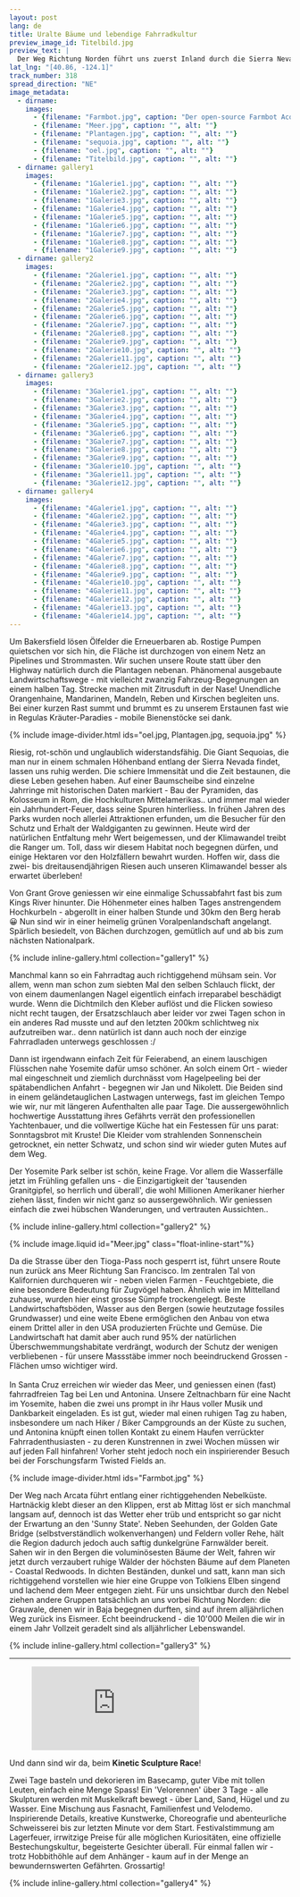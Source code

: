 ```yaml
---
layout: post
lang: de
title: Uralte Bäume und lebendige Fahrradkultur
preview_image_id: Titelbild.jpg
preview_text: |
  Der Weg Richtung Norden führt uns zuerst Inland durch die Sierra Nevada, bis wir aufgrund noch winterlich gesperrter Strassen an die Küste ausweichen. Eindrückliche Bäume - so unglaublich, dass sie erst als 'Californian Hoax' bekannt wurden -, nette Begegnungen und ein überschäumend-lebendiges Stück Fahrradtradition sind unsere Highlights.
lat_lng: "[40.86, -124.1]"
track_number: 318
spread_direction: "NE"
image_metadata:
  - dirname:
    images:
      - {filename: "Farmbot.jpg", caption: "Der open-source Farmbot Acorn - das nächste spannende Projekt für zu Hause?", alt: ""}
      - {filename: "Meer.jpg", caption: "", alt: ""}
      - {filename: "Plantagen.jpg", caption: "", alt: ""}
      - {filename: "sequoia.jpg", caption: "", alt: ""}
      - {filename: "oel.jpg", caption: "", alt: ""}
      - {filename: "Titelbild.jpg", caption: "", alt: ""}
  - dirname: gallery1
    images:
      - {filename: "1Galerie1.jpg", caption: "", alt: ""}
      - {filename: "1Galerie2.jpg", caption: "", alt: ""}
      - {filename: "1Galerie3.jpg", caption: "", alt: ""}
      - {filename: "1Galerie4.jpg", caption: "", alt: ""}
      - {filename: "1Galerie5.jpg", caption: "", alt: ""}
      - {filename: "1Galerie6.jpg", caption: "", alt: ""}
      - {filename: "1Galerie7.jpg", caption: "", alt: ""}
      - {filename: "1Galerie8.jpg", caption: "", alt: ""}
      - {filename: "1Galerie9.jpg", caption: "", alt: ""}
  - dirname: gallery2
    images:
      - {filename: "2Galerie1.jpg", caption: "", alt: ""}
      - {filename: "2Galerie2.jpg", caption: "", alt: ""}
      - {filename: "2Galerie3.jpg", caption: "", alt: ""}
      - {filename: "2Galerie4.jpg", caption: "", alt: ""}
      - {filename: "2Galerie5.jpg", caption: "", alt: ""}
      - {filename: "2Galerie6.jpg", caption: "", alt: ""}
      - {filename: "2Galerie7.jpg", caption: "", alt: ""}
      - {filename: "2Galerie8.jpg", caption: "", alt: ""}
      - {filename: "2Galerie9.jpg", caption: "", alt: ""}
      - {filename: "2Galerie10.jpg", caption: "", alt: ""}
      - {filename: "2Galerie11.jpg", caption: "", alt: ""}
      - {filename: "2Galerie12.jpg", caption: "", alt: ""}
  - dirname: gallery3
    images:
      - {filename: "3Galerie1.jpg", caption: "", alt: ""}
      - {filename: "3Galerie2.jpg", caption: "", alt: ""}
      - {filename: "3Galerie3.jpg", caption: "", alt: ""}
      - {filename: "3Galerie4.jpg", caption: "", alt: ""}
      - {filename: "3Galerie5.jpg", caption: "", alt: ""}
      - {filename: "3Galerie6.jpg", caption: "", alt: ""}
      - {filename: "3Galerie7.jpg", caption: "", alt: ""}
      - {filename: "3Galerie8.jpg", caption: "", alt: ""}
      - {filename: "3Galerie9.jpg", caption: "", alt: ""}
      - {filename: "3Galerie10.jpg", caption: "", alt: ""}
      - {filename: "3Galerie11.jpg", caption: "", alt: ""}
      - {filename: "3Galerie12.jpg", caption: "", alt: ""}
  - dirname: gallery4
    images:
      - {filename: "4Galerie1.jpg", caption: "", alt: ""}
      - {filename: "4Galerie2.jpg", caption: "", alt: ""}
      - {filename: "4Galerie3.jpg", caption: "", alt: ""}
      - {filename: "4Galerie4.jpg", caption: "", alt: ""}
      - {filename: "4Galerie5.jpg", caption: "", alt: ""}
      - {filename: "4Galerie6.jpg", caption: "", alt: ""}
      - {filename: "4Galerie7.jpg", caption: "", alt: ""}
      - {filename: "4Galerie8.jpg", caption: "", alt: ""}
      - {filename: "4Galerie9.jpg", caption: "", alt: ""}
      - {filename: "4Galerie10.jpg", caption: "", alt: ""}
      - {filename: "4Galerie11.jpg", caption: "", alt: ""}
      - {filename: "4Galerie12.jpg", caption: "", alt: ""}
      - {filename: "4Galerie13.jpg", caption: "", alt: ""}
      - {filename: "4Galerie14.jpg", caption: "", alt: ""}
---
```


Um Bakersfield lösen Ölfelder die Erneuerbaren ab. Rostige Pumpen quietschen vor sich hin, die Fläche ist durchzogen von einem Netz an Pipelines und Strommasten. Wir suchen unsere Route statt über den Highway natürlich durch die Plantagen nebenan. Phänomenal ausgebaute Landwirtschaftswege - mit vielleicht zwanzig Fahrzeug-Begegnungen an einem halben Tag. Strecke machen mit Zitrusduft in der Nase! Unendliche Orangenhaine, Mandarinen, Mandeln, Reben und Kirschen begleiten uns. Bei einer kurzen Rast summt und brummt es zu unserem Erstaunen fast wie in Regulas Kräuter-Paradies - mobile Bienenstöcke sei dank.

{% include image-divider.html ids="oel.jpg, Plantagen.jpg, sequoia.jpg" %}

Riesig, rot-schön und unglaublich widerstandsfähig. Die Giant Sequoias, die man nur in einem schmalen Höhenband entlang der Sierra Nevada findet, lassen uns ruhig werden. Die schiere Immensitàt und die Zeit bestaunen, die diese Leben gesehen haben. Auf einer Baumscheibe sind einzelne Jahrringe mit historischen Daten markiert - Bau der Pyramiden, das Kolosseum in Rom, die Hochkulturen Mittelamerikas.. und immer mal wieder ein Jahrhundert-Feuer, dass seine Spuren hinterliess. In frühen Jahren des Parks wurden noch allerlei Attraktionen erfunden, um die Besucher für den Schutz und Erhalt der Waldgiganten zu gewinnen. Heute wird der natürlichen Entfaltung mehr Wert beigemessen, und der Klimawandel treibt die Ranger um. Toll, dass wir diesem Habitat noch begegnen dürfen, und einige Hektaren vor den Holzfällern bewahrt wurden. Hoffen wir, dass die zwei- bis dreitausendjährigen Riesen auch unseren Klimawandel besser als erwartet überleben!

Von Grant Grove geniessen wir eine einmalige Schussabfahrt fast bis zum Kings River hinunter. Die Höhenmeter eines halben Tages anstrengendem Hochkurbeln - abgerollt in einer halben Stunde und 30km den Berg herab 😀 Nun sind wir in einer heimelig grünen Voralpenlandschaft angelangt. Spärlich besiedelt, von Bächen durchzogen, gemütlich auf und ab bis zum nächsten Nationalpark.

{% include inline-gallery.html collection="gallery1" %}

Manchmal kann so ein Fahrradtag auch richtiggehend mühsam sein. Vor allem, wenn man schon zum siebten Mal den selben Schlauch flickt, der von einem daumenlangen Nagel eigentlich einfach irreparabel beschädigt wurde. Wenn die Dichtmilch den Kleber auflöst und die Flicken sowieso nicht recht taugen, der Ersatzschlauch aber leider vor zwei Tagen schon in ein anderes Rad musste und auf den letzten 200km schlichtweg nix aufzutreiben war.. denn natürlich ist dann auch noch der einzige Fahrradladen unterwegs geschlossen :/

Dann ist irgendwann einfach Zeit für Feierabend, an einem lauschigen Flüsschen nahe Yosemite dafür umso schöner. An solch einem Ort - wieder mal eingeschneit und ziemlich durchnässt vom Hagelpeeling bei der spätabendlichen Anfahrt - begegnen wir Jan und Nikolett. Die Beiden sind in einem geländetauglichen Lastwagen unterwegs, fast im gleichen Tempo wie wir, nur mit längeren Aufenthalten alle paar Tage. Die aussergewöhnlich hochwertige Ausstattung ihres Gefährts verrät den professionellen Yachtenbauer, und die vollwertige Küche hat ein Festessen für uns parat: Sonntagsbrot mit Kruste! Die Kleider vom strahlenden Sonnenschein getrocknet, ein netter Schwatz, und schon sind wir wieder guten Mutes auf dem Weg.

Der Yosemite Park selber ist schön, keine Frage. Vor allem die Wasserfälle jetzt im Frühling gefallen uns - die Einzigartigkeit der 'tausenden Granitgipfel, so herrlich und überall', die wohl Millionen Amerikaner hierher ziehen lässt, finden wir nicht ganz so aussergewöhnlich. Wir geniessen einfach die zwei hübschen Wanderungen, und vertrauten Aussichten..

{% include inline-gallery.html collection="gallery2" %}


<div class="flow-root">
  {% include image.liquid id="Meer.jpg" class="float-inline-start"%}

  Da die Strasse über den Tioga-Pass noch gesperrt ist, führt unsere Route nun zurück ans Meer Richtung San Francisco. Im zentralen Tal von Kalifornien durchqueren wir - neben vielen Farmen - Feuchtgebiete, die eine besondere Bedeutung für Zugvögel haben. Ähnlich wie im Mittelland zuhause, wurden hier einst grosse Sümpfe trockengelegt. Beste Landwirtschaftsböden, Wasser aus den Bergen (sowie heutzutage fossiles Grundwasser) und eine weite Ebene ermöglichen den Anbau von etwa einem Drittel aller in den USA produzierten Früchte und Gemüse. Die Landwirtschaft hat damit aber auch rund 95% der natürlichen Überschwemmungshabitate verdrängt, wodurch der Schutz der wenigen verbliebenen - für unsere Massstäbe immer noch beeindruckend Grossen - Flächen umso wichtiger wird.
  <br><br>
  In Santa Cruz erreichen wir wieder das Meer, und geniessen einen (fast) fahrradfreien Tag bei Len und Antonina. Unsere Zeltnachbarn für eine Nacht im Yosemite, haben die zwei uns prompt in ihr Haus voller Musik und Dankbarkeit eingeladen. Es ist gut, wieder mal einen ruhigen Tag zu haben, insbesondere um nach Hiker / Biker Campgrounds an der Küste zu suchen, und Antonina knüpft einen tollen Kontakt zu einem Haufen verrückter Fahrradenthusiasten - zu deren Kunstrennen in zwei Wochen müssen wir auf jeden Fall hinfahren! Vorher steht jedoch noch ein inspirierender Besuch bei der Forschungsfarm Twisted Fields an.
</div>

{% include image-divider.html ids="Farmbot.jpg" %}

Der Weg nach Arcata führt entlang einer richtiggehenden Nebelküste. Hartnäckig klebt dieser an den Klippen, erst ab Mittag löst er sich manchmal langsam auf, dennoch ist das Wetter eher trüb und entspricht so gar nicht der Erwartung an den 'Sunny State'. Neben Seehunden, der Golden Gate Bridge (selbstverständlich wolkenverhangen) und Feldern voller Rehe, hält die Region dadurch jedoch auch saftig dunkelgrüne Farnwälder bereit. Sahen wir in den Bergen die voluminösesten Bäume der Welt, fahren wir jetzt durch verzaubert ruhige Wälder der höchsten Bäume auf dem Planeten - Coastal Redwoods. In dichten Beständen, dunkel und satt, kann man sich richtiggehend vorstellen wie hier eine Gruppe von Tolkiens Elben singend und lachend dem Meer entgegen zieht. Für uns unsichtbar durch den Nebel ziehen andere Gruppen tatsächlich an uns vorbei Richtung Norden: die Grauwale, denen wir in Baja begegnen durften, sind auf ihrem alljährlichen Weg zurück ins Eismeer. Echt beeindruckend - die 10'000 Meilen die wir in einem Jahr Vollzeit geradelt sind als alljährlicher Lebenswandel.

{% include inline-gallery.html collection="gallery3" %}

---

<figure class="float-inline-end">
  <iframe class="youtube-halfwidth" src="https://www.youtube-nocookie.com/embed/XaOB-nLKz5I?si=dQhUNT21p6sQ6nKU" title="Kinetic Sculpture Race" frameborder="0" allow="web-share" allowfullscreen ></iframe>
</figure>

Und dann sind wir da, beim **Kinetic Sculpture Race**!

Zwei Tage basteln und dekorieren im Basecamp, guter Vibe mit tollen Leuten, einfach eine Menge Spass! Ein 'Velorennen' über 3 Tage - alle Skulpturen werden mit Muskelkraft bewegt - über Land, Sand, Hügel und zu Wasser. Eine Mischung aus Fasnacht, Familienfest und Velodemo. Inspirierende Details, kreative Kunstwerke, Choreografie und abenteurliche Schweisserei bis zur letzten Minute vor dem Start. Festivalstimmung am Lagerfeuer, irrwitzige Preise für alle möglichen Kuriositäten, eine offizielle Bestechungskultur, begeisterte Gesichter überall. Für einmal fallen wir - trotz Hobbithöhle auf dem Anhänger - kaum auf in der Menge an bewundernswerten Gefährten. Grossartig!

<div class="float-clear"></div>

{% include inline-gallery.html collection="gallery4" %}